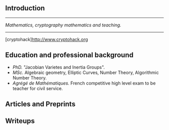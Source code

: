 ## Introduction 

***
_Mathematics, cryptography  mathematics and teaching._ 

***

[cryptohack]<http://www.cryptohack.org>

## Education and professional background

+ _PhD._ "Jacobian Varietes and Inertia Groups".
+ _MSc._ Algebraic geometry, Elliptic Curves, Number Theory, Algorithmic Number Theory.
+ _Agrégé de Mathématiques._ French competitive high level exam to be teacher for civil service.

## Articles and Preprints


## Writeups

